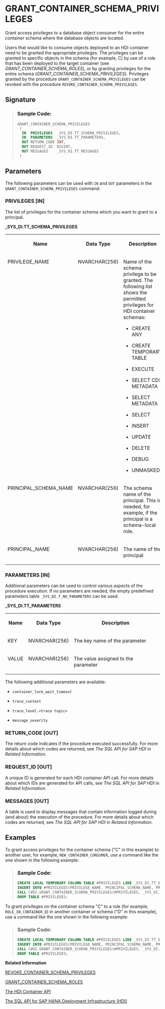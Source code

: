 <!-- loiod75182444361461992bcd331f3a16695 -->

# GRANT\_CONTAINER\_SCHEMA\_PRIVILEGES

Grant access privileges to a database object consumer for the entire container schema where the database objects are located.



Users that would like to consume objects deployed to an HDI container need to be granted the appropriate privileges. The privileges can be granted to specific objects in the schema \(for example, C\) by use of a role that has been deployed to the target container \(see *GRANT\_CONTAINER\_SCHEMA\_ROLES*\), or by granting privileges for the entire schema \(*GRANT\_CONTAINER\_SCHEMA\_PRIVILEGES*\). Privileges granted by the procedure `GRANT_CONTAINER_SCHEMA_PRIVILEGES` can be revoked with the procedure `REVOKE_CONTAINER_SCHEMA_PRIVILEGES`.



<a name="loiod75182444361461992bcd331f3a16695__section_kxz_1ck_dfb"/>

## Signature

> ### Sample Code:  
> ```sql
> GRANT_CONTAINER_SCHEMA_PRIVILEGES
>  (
>   IN  PRIVILEGES  _SYS_DI.TT_SCHEMA_PRIVILEGES,
>   IN  PARAMETERS  _SYS_DI.TT_PARAMETERS,
>   OUT RETURN_CODE INT,
>   OUT REQUEST_ID  BIGINT,
>   OUT MESSAGES    _SYS_DI.TT_MESSAGES 
>  )
> ```



<a name="loiod75182444361461992bcd331f3a16695__section_jpl_3ck_dfb"/>

## Parameters

The following parameters can be used with `IN` and `OUT` parameters in the `GRANT_CONTAINER_SCHEMA_PRIVILEGES` command:



### PRIVILEGES \[IN\]

The list of privileges for the container schema which you want to grant to a principal.

**\_SYS\_DI.TT\_SCHEMA\_PRIVILEGES**


<table>
<tr>
<th valign="top">

Name



</th>
<th valign="top">

Data Type



</th>
<th valign="top">

Description



</th>
</tr>
<tr>
<td valign="top">

PRIVILEGE\_NAME



</td>
<td valign="top">

NVARCHAR\(256\)



</td>
<td valign="top">

Name of the schema privilege to be granted. The following list shows the permitted privileges for HDI container schemas:

-   CREATE ANY

-   CREATE TEMPORARY TABLE

-   EXECUTE

-   SELECT CDS METADATA

-   SELECT METADATA

-   SELECT

-   INSERT

-   UPDATE

-   DELETE

-   DEBUG

-   UNMASKED




</td>
</tr>
<tr>
<td valign="top">

PRINCIPAL\_SCHEMA\_NAME



</td>
<td valign="top">

NVARCHAR\(256\)



</td>
<td valign="top">

The schema name of the principal. This is needed, for example, if the principal is a schema-local role.



</td>
</tr>
<tr>
<td valign="top">

PRINCIPAL\_NAME



</td>
<td valign="top">

NVARCHAR\(256\)



</td>
<td valign="top">

The name of the principal



</td>
</tr>
</table>



### PARAMETERS \[IN\]

Additional parameters can be used to control various aspects of the procedure execution. If no parameters are needed, the empty predefined parameters table `_SYS_DI.T_NO_PARAMETERS` can be used.

**\_SYS\_DI.TT\_PARAMETERS**


<table>
<tr>
<th valign="top">

Name



</th>
<th valign="top">

Data Type



</th>
<th valign="top">

Description



</th>
</tr>
<tr>
<td valign="top">

KEY



</td>
<td valign="top">

NVARCHAR\(256\)



</td>
<td valign="top">

The key name of the parameter



</td>
</tr>
<tr>
<td valign="top">

VALUE



</td>
<td valign="top">

NVARCHAR\(256\)



</td>
<td valign="top">

The value assigned to the parameter



</td>
</tr>
</table>

The following additional parameters are available:

-   `container_lock_wait_timeout`

-   `trace_context`

-   `trace_level.<trace topic>`

-   `message_severity`




### RETURN\_CODE \[OUT\]

The return code indicates if the procedure executed successfully. For more details about which codes are returned, see *The SQL API for SAP HDI* in *Related Information*.



### REQUEST\_ID \[OUT\]

A unique ID is generated for each HDI container API call. For more details about which IDs are generated for API calls, see *The SQL API for SAP HDI* in *Related Information*.



### MESSAGES \[OUT\]

A table is used to display messages that contain information logged during \(and about\) the execution of the procedure. For more details about which codes are returned, see *The SQL API for SAP HDI* in *Related Information*.



<a name="loiod75182444361461992bcd331f3a16695__section_zwq_m2k_dfb"/>

## Examples

To grant access privileges for the container schema \("C" in this example\) to another user, for example, `NEW_CONTAINER_CONSUMER`, use a command like the one shown in the following example:

> ### Sample Code:  
> ```sql
> CREATE LOCAL TEMPORARY COLUMN TABLE #PRIVILEGES LIKE _SYS_DI.TT_SCHEMA_PRIVILEGES;
> INSERT INTO #PRIVILEGES(PRIVILEGE_NAME, PRINCIPAL_SCHEMA_NAME, PRINCIPAL_NAME) VALUES ('SELECT', '', 'NEW_CONTAINER_CONSUMER');
> CALL C#DI.GRANT_CONTAINER_SCHEMA_PRIVILEGES(#PRIVILEGES, _SYS_DI.T_NO_PARAMETERS, ?, ?, ?);
> DROP TABLE #PRIVILEGES; 
> ```

To grant privileges on the container schema "C" to a role \(for example, `ROLE_IN_CONTAINER_D`\) in another container or schema \("D" in this example\), use a command like the one shown in the following example:

> ### Sample Code:  
> ```sql
> CREATE LOCAL TEMPORARY COLUMN TABLE #PRIVILEGES LIKE _SYS_DI.TT_SCHEMA_PRIVILEGES;
> INSERT INTO #PRIVILEGES(PRIVILEGE_NAME, PRINCIPAL_SCHEMA_NAME, PRINCIPAL_NAME) VALUES ('INSERT', 'D', 'ROLE_IN_CONTAINER_D');
> CALL C#DI.GRANT_CONTAINER_SCHEMA_PRIVILEGES(#PRIVILEGES, _SYS_DI.T_NO_PARAMETERS, ?, ?, ?);
> DROP TABLE #PRIVILEGES; 
> ```

**Related Information**  


[REVOKE\_CONTAINER\_SCHEMA\_PRIVILEGES](revoke-container-schema-privileges-c9c9455.md "Revoke access privileges from a database object consumer for the entire container schema where the database objects are located.")

[GRANT\_CONTAINER\_SCHEMA\_ROLES](grant-container-schema-roles-2429050.md "Enable access to objects in a container schema by means of a role already deployed to the container schema.")

[The HDI Container API](the-hdi-container-api-40ba784.md "Maintain HDI containers and container content using the HDI container API.")

[The SQL API for SAP HANA Deployment Infrastructure \(HDI\)](../the-sql-api-for-sap-hana-deployment-infrastructure-hdi-035dbbe.md "An SQL application programming interface (API) is available to help maintain the SAP HANA Deployment Infrastructure (HDI).")

